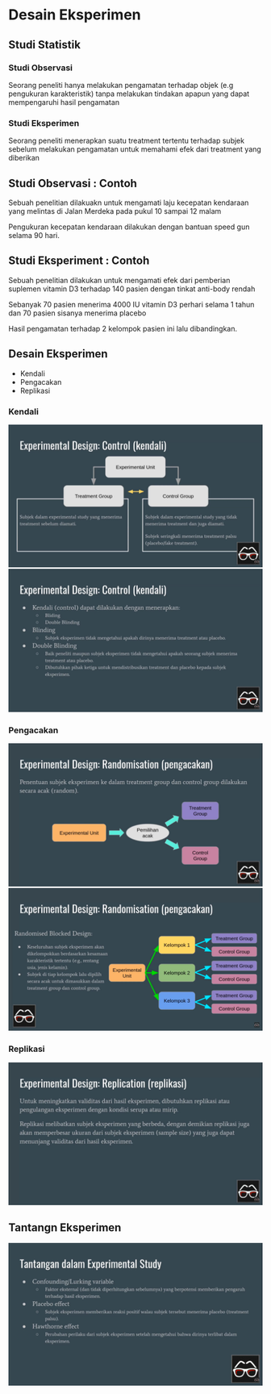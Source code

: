 # Desain Eksperimen

## Studi Statistik

### Studi Observasi

Seorang peneliti hanya melakukan pengamatan terhadap objek (e.g pengukuran karakteristik) tanpa melakukan tindakan apapun yang dapat mempengaruhi hasil pengamatan


### Studi Eksperimen

Seorang peneliti menerapkan suatu treatment tertentu terhadap subjek sebelum melakukan pengamatan untuk memahami efek dari treatment yang diberikan 

## Studi Observasi : Contoh

Sebuah penelitian dilakuakn untuk mengamati laju kecepatan kendaraan yang melintas di Jalan Merdeka pada pukul 10 sampai 12 malam

Pengukuran kecepatan kendaraan dilakukan dengan bantuan speed gun selama 90 hari.

## Studi Eksperiment : Contoh

Sebuah penelitian dilakukan untuk mengamati efek dari pemberian suplemen vitamin D3 terhadap 140 pasien dengan tinkat anti-body rendah

Sebanyak 70 pasien menerima 4000 IU vitamin D3 perhari selama 1 tahun dan 70 pasien sisanya menerima placebo

Hasil pengamatan terhadap 2 kelompok pasien ini lalu dibandingkan.

## Desain Eksperimen

- Kendali
- Pengacakan
- Replikasi

### Kendali
![kendali](/assets/desain-kendali.png)
![kendali-detail](/assets/desian-kendali-detail.png)

### Pengacakan
![pengacakaan](/assets/desain-pengacakan.png)
![pengacakan-detail](/assets/desain-pengacakan-detail.png)

### Replikasi
![Replikasi](/assets/desain-replikasi.png)


## Tantangn Eksperimen
![tantangnan-eksperimen](/assets/tantangan-eksperimen.png)